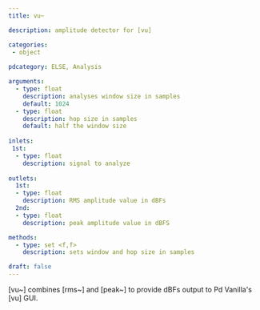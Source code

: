 ```yaml
---
title: vu~

description: amplitude detector for [vu]

categories:
 - object
 
pdcategory: ELSE, Analysis

arguments:
  - type: float
    description: analyses window size in samples
    default: 1024
  - type: float
    description: hop size in samples 
    default: half the window size
  
inlets:
 1st:
  - type: float
    description: signal to analyze
    
outlets:
  1st:
  - type: float
    description: RMS amplitude value in dBFs
  2nd:
  - type: float
    description: peak amplitude value in dBFS

methods: 
  - type: set <f,f>
    description: sets window and hop size in samples

draft: false
---
```


[vu~] combines [rms~] and [peak~] to provide dBFs output to Pd Vanilla's [vu] GUI.
